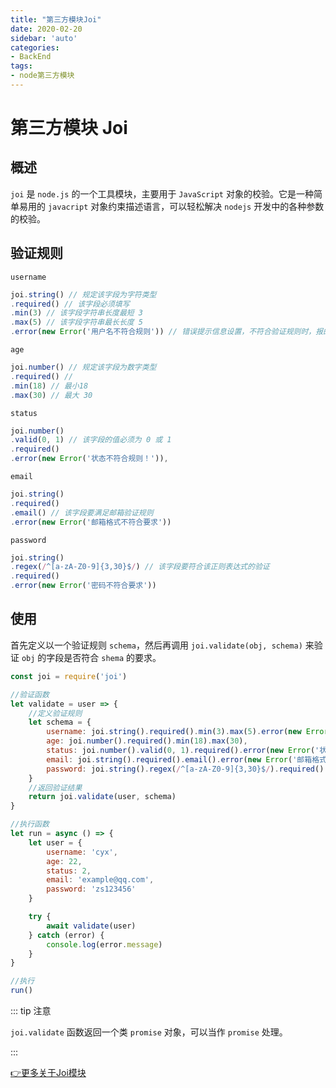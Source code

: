 ```yaml
---
title: "第三方模块Joi"
date: 2020-02-20
sidebar: 'auto'
categories:
- BackEnd
tags:
- node第三方模块
---
```










# 第三方模块 Joi

## 概述

`joi` 是 `node.js` 的一个工具模块，主要用于 `JavaScript` 对象的校验。它是一种简单易用的 `javacript` 对象约束描述语言，可以轻松解决 `nodejs` 开发中的各种参数的校验。

## 验证规则

`username`

```js
joi.string() // 规定该字段为字符类型
.required() // 该字段必须填写
.min(3) // 该字段字符串长度最短 3
.max(5) // 该字段字符串最长长度 5
.error(new Error('用户名不符合规则')) // 错误提示信息设置，不符合验证规则时，报的信息。
```

`age`

```js
joi.number() // 规定该字段为数字类型
.required() // 
.min(18) // 最小18 
.max(30) // 最大 30
```

`status`

```js
joi.number()
.valid(0, 1) // 该字段的值必须为 0 或 1
.required()
.error(new Error('状态不符合规则！')),
```

`email`

```js
joi.string()
.required()
.email() // 该字段要满足邮箱验证规则
.error(new Error('邮箱格式不符合要求'))
```

`password`

```js
joi.string()
.regex(/^[a-zA-Z0-9]{3,30}$/) // 该字段要符合该正则表达式的验证
.required()
.error(new Error('密码不符合要求'))
```

## 使用

首先定义以一个验证规则 `schema`，然后再调用 `joi.validate(obj, schema)` 来验证 `obj` 的字段是否符合 `shema` 的要求。

```js
const joi = require('joi')

//验证函数
let validate = user => {
    //定义验证规则
    let schema = {
        username: joi.string().required().min(3).max(5).error(new Error('用户名不符合规则')),
        age: joi.number().required().min(18).max(30),
        status: joi.number().valid(0, 1).required().error(new Error('状态不符合规则！')),
        email: joi.string().required().email().error(new Error('邮箱格式不符合要求')),
        password: joi.string().regex(/^[a-zA-Z0-9]{3,30}$/).required().error(new Error('密码不符合要求')),
    }
    //返回验证结果  
    return joi.validate(user, schema)
}

//执行函数
let run = async () => {
    let user = {
        username: 'cyx',
        age: 22,
        status: 2,
        email: 'example@qq.com',
        password: 'zs123456'
    }

    try {
        await validate(user)
    } catch (error) {
        console.log(error.message)
    }
}

//执行
run()
```

::: tip 注意

`joi.validate` 函数返回一个类 `promise` 对象，可以当作 `promise` 处理。

:::

[👉更多关于Joi模块](https://github.com/hapijs/joi)